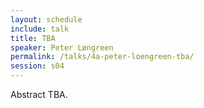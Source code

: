 ```yaml
---
layout: schedule
include: talk
title: TBA
speaker: Peter Løngreen
permalink: /talks/4a-peter-loengreen-tba/
session: s04
---
```


Abstract TBA.
